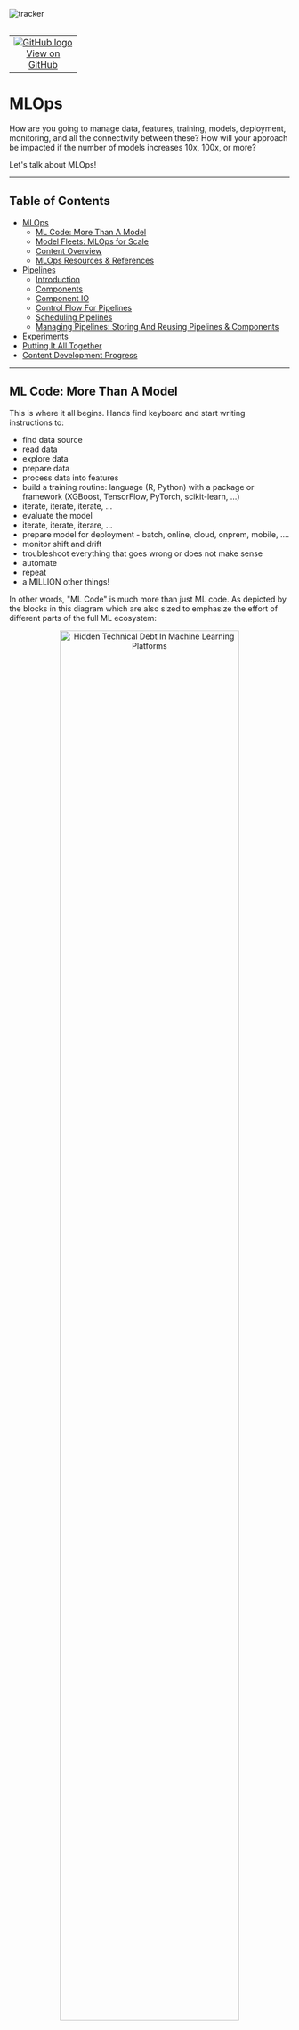 ![tracker](https://us-central1-vertex-ai-mlops-369716.cloudfunctions.net/pixel-tracking?path=statmike%2Fvertex-ai-mlops%2FMLOps&file=readme.md)
<!--- header table --->
<table align="left">     
  <td style="text-align: center">
    <a href="https://github.com/statmike/vertex-ai-mlops/blob/main/MLOps/readme.md">
      <img src="https://cloud.google.com/ml-engine/images/github-logo-32px.png" alt="GitHub logo">
      <br>View on<br>GitHub
    </a>
  </td>
</table><br/><br/><br/><br/>

---
# MLOps

How are you going to manage data, features, training, models, deployment, monitoring, and all the connectivity between these?  How will your approach be impacted if the number of models increases 10x, 100x, or more?

Let's talk about MLOps!

---

## Table of Contents

- [MLOps](#mlops)
    - [ML Code: More Than A Model](#ml-code-more-than-a-model)
    - [Model Fleets: MLOps for Scale](#model-fleets-mlops-for-scale)
    - [Content Overview](#content-overview)
    - [MLOps Resources & References](#mlops-resources--references)
- [Pipelines](#pipelines)
    - [Introduction](#introduction)
    - [Components](#components)
    - [Component IO](#component-io)
    - [Control Flow For Pipelines](#control-flow-for-pipelines)
    - [Scheduling Pipelines](#scheduling-pipelines)
    - [Managing Pipelines: Storing And Reusing Pipelines & Components](#managing-pipelines-storing-and-reusing-pipelines--components)
- [Experiments](#experiments)
- [Putting It All Together](#putting-it-all-together)
- [Content Development Progress](#content-development-progress)

---

## ML Code: More Than A Model

This is where it all begins.  Hands find keyboard and start writing instructions to:
- find data source
- read data
- explore data
- prepare data
- process data into features
- build a training routine: language (R, Python) with a package or framework (XGBoost, TensorFlow, PyTorch, scikit-learn, ...)
- iterate, iterate, iterate, ...
- evaluate the model
- iterate, iterate, iterare, ...
- prepare model for deployment - batch, online, cloud, onprem, mobile, ....
- monitor shift and drift
- troubleshoot everything that goes wrong or does not make sense
- automate
- repeat
- a MILLION other things!

In other words, "ML Code" is much more than just ML code.  As depicted by the blocks in this diagram which are also sized to emphasize the effort of different parts of the full ML ecosystem:


<p align="center">
  <img src="../architectures/notebooks/mlops/readme/hidden-technical-debt-in-machine-learning-platforms.png" alt="Hidden Technical Debt In Machine Learning Platforms" width="80%">
</p>
<p align="center">
  <a href="https://proceedings.neurips.cc/paper_files/paper/2015/file/86df7dcfd896fcaf2674f757a2463eba-Paper.pdf">
    Sculley, D., Holt, G., Golovin, D., Davydov, E., Phillips, T., Ebner, D., Chaudhary, V., Young, M., Crespo, J., & Dennison, D. (2015). Hidden Technical Debt in Machine Learning Systems.expand_more
  </a>
</p>

The first takeaway is that this is more than just a model.  At the core, a model is the product of data, an architecture, and hyperparameters.  The system around this makes up the complete training pipeline. Putting the model into use expands the pipeline to deployment and monitoring. But Why invest in the extra steps of pipelines?  Even for a single model the benefits of automation, monitoring, and governing the workflow are great.  But ML maturity leads to more models, more version, and more everything!

## Model Fleets: MLOps for Scale

As the workflow goes from one model to many models the practice of MLOps prevents also needing to scale the effort to support an maintain an ML environment.  Some common example of this scaling along with the benefits of MLOps are:

|Example|Description|MLOps Implication|
|---|---|---|
|Retraining|The periodic retraining of a model with new or expanded data to maintain performance.|Needs pipelines for automation, versioning, monitoring, and governening.|
|Multiple Datasets|Training the same architecture and hyperparameters on different datasets (regions, customer segments, etc.) as specialized models.|Need efficient data management, model deployment, and monitoring across environments.|
|Hyperparameter Tuning|Experimenting with hyperparameter configurations to optimize model performance (e.g., grid search, random search, Bayesian optimization).|Need to track experiment parameters, automation, scaling of training compute, compare model versions.|
|Multiple Architectures|Training a variety of model architectures (e.g., decision treees, neural networks, regression) on the same data and event combining predictions into stacked or ensemble models.|Needs efficient training, seleection, and deployment strategies to leverage the different architectures and model types.|
|Feature Engineering|Transforming and creating new features from raw data to improve model performance.|Needs for feature store to centrally manage data, track transformations, and ensure consistency across models and between traininng and serving.|
|Transfer Learning|Leveraging a trained model to accelerate training and improve performance on a new task.|Managing models and adapting to new taskswith seemless integration in to workflows.|
|Serving Strategies|Deploying models to serve preditions in different ways: batch, online, hybrid.|Requires a flexible infrastructure, model versioning, monitoring and seamless scaling, reliability, and responsiveness.|
|Model Optimization|Reducing model size and computational complexity through quantization, pruning, and distillation.|Involves evaluatinng trade-iffs between model performance and resource constraints, automation, and evaluation.|
|Model Proliferation|The growth of new models for new and various tasks, driven by business needs, technology advancements, and data availability.|Increases demand for scalable infrastructure, efficient model management, and robust governance to handle growing complexity of deployment and maintenance.|
|Continous Monitoring|Understanding each features distribution over time to get an early signal of change from the training data and/or over time as a precursor to model performance drops.|Need for robust automation for detection and notifications and ultimately automated retraining and subsequent deployment so that models adapt to real-world changes.|
|Explainability|The ability to interpret why a model makes specific predictions.|Incorporation of explainability techniques into model development and deployment broadly to identify and mitigate bias and error.|
|Addressing Bias|Identify and address biases in traininng data and training algorithms that lead to unfair predictions.|The need for automating auditing of training data for biases, implementing fairness metrics during evaluation, and implementing mitigation techniques (reweighing, adversarial debiasing, etc.) during training and deployment.|
|Security|Protect models and data from unauthorized access, and malicious attacks.|The need for a controled operating environment with encryption, access control, access logging, vulnerability scanning, anomaly detection, and code scanningn and upgrading to address security vulnerabilities.|
|Cost Optimization|Managed the computation, thus financial resources required to train, deploy, and maintain ML models.|Monitor resource utlization for over-provisioned compute and bottlenecks.  Optimize serving architectues for speed with cohosting and auto-scalinng techniques.|

Whew!! Is that enough?  The value of practicing MLOps is clear.  The core to this a bringing the entire workflow together into **pipelines** - the _'ops'_ in **MLOps**.  

---
## Content Overview

<table style='text-align:center;vertical-align:middle' width="100%" cellpadding="1" cellspacing="0">
    <tr>
        <th colspan="12" style="font-size:24px;">Development</th>
    </tr>
    <tr>
        <td colspan="2">Vertex AI SDK</td>
        <td colspan="2">Google Colab</td>
        <td colspan="2">Vertex AI Enterprise Colab</td>
        <td colspan="2">Vertex AI Workbench Instances</td>
        <td colspan="2">Google Cloud Workstations</td>
        <td colspan="2">VSCode</td>
    </tr>
    <tr>
        <th colspan="12" style="font-size:24px;">Lifecycle</th>
    </tr>
    <tr>
          <td colspan="3">Features</td>
          <td colspan="3">Training</td>
          <td colspan="3">Serving</td>
          <td colspan="3">Monitoring</td>
    </tr>
    <tr>
        <th colspan="12" style="font-size:24px;">Manage</th>
    </tr>
    <tr>
        <td colspan="4">Model Registry</td>
        <td colspan="4">Experiments</td>
        <td colspan="4">ML Metadata</td>
    </tr>
    <tr>
        <th colspan="12" style="font-size:24px;">Orchestrate</th>
    </tr>
    <tr>
        <td colspan="12" style="text-align:center;">Pipelines</td>
    </tr>
</table>

---
## MLOps Resources & References

Resources on MLOps:
- The best overview ever written (#opinion): https://www.tensorflow.org/tfx/guide/understanding_tfx_pipelines
   - Even if you don't use TFX, this captures the whole goal!
- Google Cloud + Vertex AI Content:
   - MLOps Overview: https://cloud.google.com/architecture/mlops-continuous-delivery-and-automation-pipelines-in-machine-learning
   - MLOps on Vertex AI: https://cloud.google.com/vertex-ai/docs/start/introduction-mlops
- Foundational Papers In This Area:
   - 2014: [Machine Learning: The High Interest Credit Card of Technical Debt](https://research.google/pubs/machine-learning-the-high-interest-credit-card-of-technical-debt/)
   - 2015: [Hidden Technical Debt in Machine Learning Systems](https://proceedings.neurips.cc/paper_files/paper/2015/file/86df7dcfd896fcaf2674f757a2463eba-Paper.pdf)

---
# Pipelines

The workflow of ML code does many steps in sequence.  Some of the steps involve conditional logic like deploying the new model only when it is more accurate than the currently deployed model.  This is a pipeline.  Pipelines are essential for turning ML processes into MLOps.  MLOps goes the next mile with automation, monitoring, and governing the workflow.

There are frameworks for specifying these steps like [Kubeflow Pipelines (KFP)](https://www.kubeflow.org/docs/components/pipelines/v2/introduction/) and [TensorFlow Extended (TFX)](https://www.tensorflow.org/tfx/guide/understanding_tfx_pipelines).  [Vertex AI Pipelines](https://cloud.google.com/vertex-ai/docs/pipelines/introduction) is a managed service that can execute both of these.
- The [history of Kubeflow](https://www.kubeflow.org/docs/started/introduction/#history) is creating a simplified way to running TensorFlow Extended jobs on Kubernetes.

**TL;DR**

This is a series of notebook based workflows that teach all the ways to use pipelines and experiments within Vertex AI. The suggested order and description/reason is:

|Link To Section|Notebook Workflow|Description|
|---|---|---|
|[Link To Section](#workflow-1)|[Vertex AI Pipelines - Introduction](./Vertex%20AI%20Pipelines%20-%20Introduction.ipynb)|Introduction to pipelines with the console and Vertex AI SDK|
|[Link To Section](#workflow-2)|[Vertex AI Pipelines - Components](./Vertex%20AI%20Pipelines%20-%20Components.ipynb)|An introduction to all the ways to create pipeline components from your code|
|[Link To Section](#workflow-3)|[Vertex AI Pipelines - IO](./Vertex%20AI%20Pipelines%20-%20IO.ipynb)|An overview of all the type of inputs and outputs for pipeline components|
|[Link To Section](#workflow-4)|[Vertex AI Pipelines - Control](./Vertex%20AI%20Pipelines%20-%20Control.ipynb)|An overview of controlling the flow of exectution for pipelines|
|[Link To Section](#workflow-5)|[Vertex AI Pipelines - Secret Manager](./Vertex%20AI%20Pipelines%20-%20Secret%20Manager.ipynb)|How to pass sensitive information to pipelines and components|
|[Link To Section](#workflow-6)|[Vertex AI Pipelines - Scheduling](./Vertex%20AI%20Pipelines%20-%20Scheduling.ipynb)|How to schedule pipeline execution|
|[Link To Section](#workflow-7)|[Vertex AI Pipelines - Management](./Vertex%20AI%20Pipelines%20-%20Management.ipynb)|Managing, Reusing, and Storing pipelines and components|
|[Link To Section](#workflow-8)|[Vertex AI Experiments](./Vertex%20AI%20Experiments.ipynb)|Understanding and using Vertex AI Experiments|

To discover these notebooks as part of an introduction to MLOps read on below!

## Introduction

Pipelines are constructed of:
1. Create **Components** From Code
2. Construct **Pipelines** Where steps, or **Tasks**, are made from components
3. **Run** Pipelines on Vertex AI Pipelines
4. Review pipelines runs and **tasks results**
5. Review task **Execution**: Each task runs as a Vertex AI Training Custom Job

An overview:

<p align="center">
    <img src="../architectures/notebooks/mlops/readme/pipelines-overview-1-code_components.png" width="75%">
<p>
<p align="center">
    <img src="../architectures/notebooks/mlops/readme/pipelines-overview-2-components_pipeline.png" width="75%">
<p>
<p align="center">
    <img src="../architectures/notebooks/mlops/readme/pipelines-overview-3-pipeline_run.png" width="75%">
<p>
<p align="center">
    <img src="../architectures/notebooks/mlops/readme/pipelines-overview-4-pipeline_task_review.png" width="75%">
<p>
<p align="center">
    <img src="../architectures/notebooks/mlops/readme/pipelines-overview-5-pipeline_task_job.png" width="75%">
<p>

<div id='workflow-1'><table style='text-align:left;vertical-align:middle;background-color: #4285F4' width="100%" cellpadding="1" cellspacing="0"><tr><td markdown="block">

**Notebook Workflow:**

Get a quick start with pipelines by reviewing this workflow for an example using both the Vertex AI Console and SDK.
- [Vertex AI Pipelines - Introduction](./Vertex%20AI%20Pipelines%20-%20Introduction.ipynb)
    - **Build** a simple pipeline with IO parameters and artifacts as well as conditional execution
    - **Review** all parts (runs, tasks, parameters, artifacts, metadata) with the Vertex AI Console
    - **Retrieve** all parts (runs, tasks, parameters, artifacts, metadata) with the Vertex AI SDK

</td></tr></table></div>

---
## Components

The steps of the workflow, an ML task, are run with components. Getting logic and code into components can consists of using prebuilt components or constructing custom components:
- KFP
    - Pre-Built:
        - [Google Cloud Pipeline Components](https://cloud.google.com/vertex-ai/docs/pipelines/gcpc-list)
            - [GitHub](https://github.com/kubeflow/pipelines/blob/master/components/google-cloud/README.md)
    - Custom:
        - [Lightweight Python Components](https://www.kubeflow.org/docs/components/pipelines/v2/components/lightweight-python-components/) - create a component from a Python function
        - [Containerized Python Components](https://www.kubeflow.org/docs/components/pipelines/v2/components/containerized-python-components/) - for complex dependencies
        - [Container Component](https://www.kubeflow.org/docs/components/pipelines/v2/components/container-components/) - a component from a container
- TFX
    - Pre-Built:
        - [TFX Standard Components](https://www.tensorflow.org/tfx/guide#tfx_standard_components)
        - [Community-developed components](https://www.tensorflow.org/tfx/addons)
    - Custom:
        - [Python function-based components](https://www.tensorflow.org/tfx/guide/custom_function_component) - create a component from a Python function
        - [Container-based components](https://www.tensorflow.org/tfx/guide/container_component) - a component from a contaienr
        - [Fully custom components](https://www.tensorflow.org/tfx/guide/custom_component) - reuse and extend standard components.

<div id='workflow-2'><table style='text-align:left;vertical-align:middle;background-color: #4285F4' width="100%" cellpadding="1" cellspacing="0"><tr><td markdown="block">

**Notebook Workflow:**

For an overview of components from custom to pre-built, check out this notebook:
- [Vertex AI Pipelines - Components](./Vertex%20AI%20Pipelines%20-%20Components.ipynb)
    - **Pre-Built Components:** Easy access to many GCP services
    - **Lightweight Python Components:** Build a component from a Python function
    - **Containerized Python Components:** Build an entire Python enviornment as a component
    - **Container Components:** Any container as a component
    - **Importer Components:** Quickly import artifacts

</td></tr></table></div>

**Compute Resources** For Components:

Running pipleines on Vertex AI Pipelines runs each component as a Vertex AI Training `CustomJob`.  This defaults to a vm based on `e2-standard-4` (4 core CPU, 16GB memory).  This can be modified at the task level of pipelines to choose different computing resources, including GPUs.  For example:

```Python
@kfp.dsl.pipeline()
def pipeline():
    task = component().set_cpu_limit(C).set_memory_limit(M).add_node_selector_constraint(A).set_accelerator_limit(G).
```
Where the inputs are defining [machine configuration for the step](https://cloud.google.com/vertex-ai/docs/pipelines/machine-types):
- C = a string representing the number of CPUs (up to 96).
- M = a string represent the memory limit.  An integer follwed by K, M, or G (up to 624GB).
- A = a string representing the desired GPU  or TPU type
- G = an integer representing the multiple of A desired.

---
## Component IO

Getting information into code and results out is the IO part of components.  These inputs and outputs are particularly important in MLOps as they are the artifacts that define an ML system: datasets, models, metrics, and more.  Pipelines tools like TFX and KFP go a step further and automatically track the inputs and outpus and even provide lineage information for them.  Component inputs and outputs can take two forms: parameters and artifacts.  

**Parameters** are Python objects like `str`, `int`, `float`, `bool`, `list`, `dict` objects that are defined as inputs to pipelines and components. Components can also return parameters for input into subsequent components. Paramters are excellent for changing the behavior of a pipeline/component through inputs rather than rewriting code.
- [KFP Parameters](https://www.kubeflow.org/docs/components/pipelines/v2/data-types/parameters/)
- [TFX Parameters](https://www.tensorflow.org/tfx/guide/understanding_tfx_pipelines#parameter)

**Artifacts** are multi-parameter objects that represent machine learning artifacts and have defined schemas and are stored as metadata with lineage.  The artifact schemas follow the [ML Metadata (MLMD)](https://github.com/google/ml-metadata) client library.  This helps with understanding and analyzing a pipeline.
- [KFP Artifacts](https://www.kubeflow.org/docs/components/pipelines/v2/data-types/artifacts/)
    - provided [artifact types](https://www.kubeflow.org/docs/components/pipelines/v2/data-types/artifacts/#artifact-types)
    - [Google Cloud Artifact Types](https://google-cloud-pipeline-components.readthedocs.io/en/google-cloud-pipeline-components-2.0.0/api/artifact_types.html)
- [TFX Artifacts](https://www.tensorflow.org/tfx/guide/understanding_tfx_pipelines#artifact)

<div id='workflow-3'><table style='text-align:left;vertical-align:middle;background-color: #4285F4' width="100%" cellpadding="1" cellspacing="0"><tr><td markdown="block">

**Notebook Workflow:**

See all the types of parameters and artifacts in action with the following notebook based workflow:
- [Vertex AI Pipelines - IO](./Vertex%20AI%20Pipelines%20-%20IO.ipynb)
    - **parameters:** input, multi-input, output, multi-output
    - **artifacts:** input, output, Vertex AI ML Metadata Lineage

</td></tr></table></div>

**Secure Parameters:** Passing credentials for an API or service can expose them.  If these credentials are hardcoded then they can be discovered from the source code and are harder to update.  A great solution is using [Secret Manager](https://cloud.google.com/secret-manager/docs/create-secret-quickstart#secretmanager-quickstart-console) to host credentials and then pass the name of the credential as a parameter.  The only modification needed to a component is to use a Python client to retrieve the credentials at run time.  

<div id='workflow-5'><table style='text-align:left;vertical-align:middle;background-color: #4285F4' width="100%" cellpadding="1" cellspacing="0"><tr><td markdown="block">

**Notebook Workflow:**

Check out how easy secret manager isis to implement with the following notebook based example workflow:
- [Vertex AI Pipelines - Secret Manager](./Vertex%20AI%20Pipelines%20-%20Secret%20Manager.ipynb)
    - **Setup** Secret Manager and use the console and Python Client to store secrets
    - **Retrieve** secrets using the Python Client
    - **example** pipeline that retrieves credentials from Secret Manager

</td></tr></table></div>

---
## Control Flow For Pipelines

As the task of an ML pipeline run they form a graph.  The outputs of upstream components become the inputs of downstram components.  Both TFX and KFP automatically use these connection to create a DAG of execution.  When logic needs to be specified in the pipeline flow of execution the use of control structures is necessary.  

<div id='workflow-4'><table style='text-align:left;vertical-align:middle;background-color: #4285F4' width="100%" cellpadding="1" cellspacing="0"><tr><td markdown="block">

**Notebook Workflow:**

The following notebook shows many examples of implement controls in KFP while running on Vertex AI Pipelines:
- [Vertex AI Pipelines - Control](./Vertex%20AI%20Pipelines%20-%20Control.ipynb)
    - **Ordering**: DAG and Explicit ordering
    - **Conditional Execution**: if, elif (else if), and else
        - **Collecting**: Conditional results
    - **Looping**: And Parallelism
        - **Collecting**: Looped Results
    - **Exit Handling:** with and without task failures
    - **Error Handling** continue execution even after task failures

</td></tr></table></div>

---
## Scheduling Pipelines

Pipelines can be run on a schedule directly in Vertex AI without the need to setup a scheduler and trigger (like PubSub).  

<div id='workflow-6'><table style='text-align:left;vertical-align:middle;background-color: #4285F4' width="100%" cellpadding="1" cellspacing="0"><tr><td markdown="block">

**Notebook Workflow:**

Here is an example of a pipeline run followed by a schedule that repeats the pipeline at a specified interval the number of iterations set as the maximum on the schedule:

- [Vertex AI Pipelines - Scheduling](./Vertex%20AI%20Pipelines%20-%20Scheduling.ipynb)
    - **Create**
    - **Retrieve**
    - **Manage**

</td></tr></table></div>

This can have many helpful applications, including:
- Running Batch predictions, evaluations, monitoring each day or week
- Retraining a model, do evaluations, and comparing the new model to the currently deployed model then conditionally updating the deployed model
- Check for new training records and commence with retraining if conditions are met - like records that increase a class by 10%, atleast 1000 new records, ....

---
## Managing Pipelines: Storing And Reusing Pipelines & Components

As seen above, pipelines are made up of steps which are executions of components.  These components are made up of code, container, and instructions (inputs and outputs).  

**Components:**

For each type of component, `kfp` compiles the component into YAML as part of the pipeline.  You can also directly compile individual components.  This makes the YAML for a component a source that can be managed.  And using this in additional pipelines is made possible with `kfp.components.load_component_from_*()` which has version for files, urls, text (strings).

**Pipelines:**

Pipelines are compiled into YAML files that include component specifications.  Managine these pipelines files as artifacts is made easy with the combination of:
- Kubeflow Pipelines SDK and the included [`kfp.registry.RegistryClient`](https://kubeflow-pipelines.readthedocs.io/en/latest/source/registry.html)
- Google Cloud [Artifact Registry](https://cloud.google.com/artifact-registry/docs/overview) with native format for [Kubeflow pipeline templates](https://cloud.google.com/artifact-registry/docs/kfp)
- [Integration with Vertex AI](https://cloud.google.com/vertex-ai/docs/pipelines/create-pipeline-template#kubeflow-pipelines-sdk-client) for creating, uploading and using pipeline templates

<div id='workflow-7'><table style='text-align:left;vertical-align:middle;background-color: #4285F4' width="100%" cellpadding="1" cellspacing="0"><tr><td markdown="block">

**Notebook Workflow:**

Work directly with these concepts in the following notebook based workflow:
- [Vertex AI Pipelines - Management](./Vertex%20AI%20Pipelines%20-%20Management.ipynb)

</td></tr></table></div>

---
# Experiments
The work of ML is inherantly iterative and experimental, involving trying different approaches and comparing results to make decisions towards future iteration.  A key part of moving from ad-hoc coding to fully operationalize ML training is tracking inputs, outputs, and other parameters.  Keeping track of information within experiments is the goal of [Vertex AI Experiments](https://cloud.google.com/vertex-ai/docs/experiments/intro-vertex-ai-experiments#experiments-experiment-runs). This hosted service lets you [log information](https://cloud.google.com/vertex-ai/docs/experiments/log-data) from each run, and even has [autologging](https://cloud.google.com/vertex-ai/docs/experiments/autolog-data) for common ML Frameworks.

The architecture of experiments is:
- The Vertex AI Experiments **Service** (setup by default)
    - An **Experiment**: Create, Delete
        - **Runs** of the Experiment: Start, End, Resume, Delete, Manage
            - Use Autologging for common frameworks (Keras, LightGBM, Pytorch Lightning, Scikit-learn, XGBoost, and more)
            - Directed logging for:
                - parameters (learning rate, epochs, ...)
                - metrics (accuracy, precision, ...)
                - classification metrics (confusion matrix, ROC curve data, ...)
                - time series metrics (metrics for each step(epoch) of training)

The logging is further enhanced with connectivity to other Vertex AI services:
- Integrated with Vertex AI TensorBoard instance for backing time series metrics
- Model Logging
    - Save, Track, Load Models
    - Select models to register to Vertex AI Model Registry
- Use Executions and Artifacts to assign stages to your workflow with input and output Artifacts
- Include Pipeline runs in experiments or experiment and have all pipeline parameters and Artifacts directly inferred
- Logging within Training Jobs
- Retrieve data for a run and compare data across runs using the Vertex AI SDK or the Vertex AI Console

<div id='workflow-7'><table style='text-align:left;vertical-align:middle;background-color: #4285F4' width="100%" cellpadding="1" cellspacing="0"><tr><td markdown="block">

**Notebook Workflow:**

Work with experiments and explore all of these features in the following notebook based workflow:
- [Vertex AI Experiments](./Vertex%20AI%20Experiments.ipynb)

</td></tr></table></div>

---
# Putting It All Together

<p align="center">
    <img src="../architectures/notebooks/mlops/readme/kfp.png" width="75%">
<p>


---
# Content Development Progress
This readme is desigend to become the outline for a workshop on MLOps. It will also connect to surrounding content on feature stores, model monitoring, and developement tools for ML.

The following is an active todo list for content:

In Progress:
- [X] Fix HTML and MD artifacts to display in console
- [X] Test kfp artifacts with > 2 tags
- [X] Create Graphics for readme: ML process
- [ ] Create Graphic for experiments
- [ ] Consolidate task configurations: see pipeline basis language in kfp docs
- [ ] Rerun all
    - [ ] Screenshots embedded in notebooks only displaying in IDEs, not GitHub or Colab
    - [ ] kfp artifacts update to pythonic approach throughout
- [ ] Finish Experiment workflow, include training jobs
- [X] Create Graphics for readme: pipelines overview
- [ ] Create Graphics for readme: Training Jobs

Reorganize this page:
- [ ] Make pipelines a linked topic in a subfolder
- [ ] move feature store into a subfolder
- [ ] move model monitoring into a subfolder
- [ ] create a training subfolder
- [ ] create a deployment subfolder
- [ ] create a subfolder for development tools
- [ ] reconfigure this page to be overall MLOps and link to the subfolders by topic

Upcoming:
- [ ] Notifications: Vertex provided components, and custom (conditional notifications)
- [ ] Training Job brought into this content - 6 methods, stand-alone, and from pipelines
- [ ] cache tasks, local testing, Vertex specific
- [ ] Vertex ML Metadata overview
- [ ] Governance overview (pull from all workflows in complete story)
- [ ] Create a series of "Patterns"
    - [ ] Straight Line: data > train > model > deploy > test
    - [ ] many data > many train > many model > cohost deploy > test
    - [ ] custom batch: in component, with endpoint, with triton
    - [ ] CT example
    - [ ] MM example
- [ ] Importer component with Metadata lookup example
- [ ] Triggering Pipelines - beyond scheduling
- [X] Graphic for code > container > component > pipeline with entrypoints
- [ ] docstring for components and pipelines
- [ ] Link to surrounding topics
    - IDEs: Colab, Colab Enterprise, Vertex AI Workbench, Google Cloud Workstations, VSCode, VSCode+Workstations
    - [feature architectures](../Feature%20Store/Feature%20Focused%20Data%20Architecture.ipynb)
    - [feature store](../Feature%20Store/readme.md)
    - [model monitoring](../Model%20Monitoring/readme.md)
